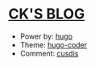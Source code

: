 # [CK'S BLOG](https://chenkai.life)


+ Power by: [hugo](https://gohugo.io/)
+ Theme: [hugo-coder](https://github.com/luizdepra/hugo-coder)
+ Comment: [cusdis](https://cusdis.com)
